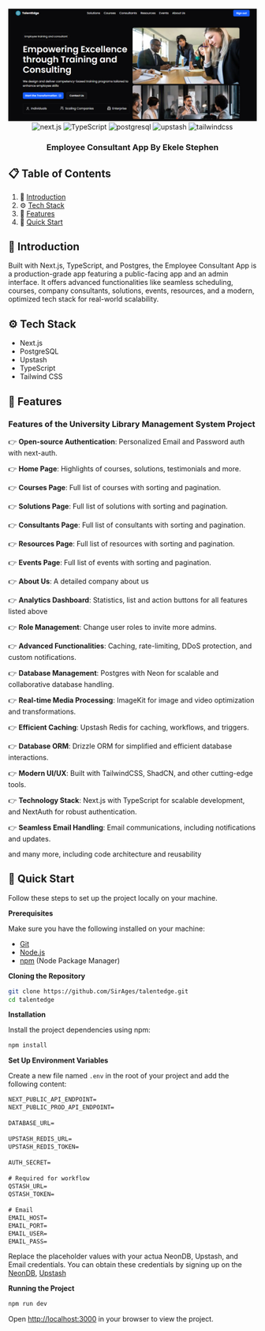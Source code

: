 <div align="center">
  <br />
    <a href="https://www.linkedin.com/in/stephen-ekele-3a228327b" target="_blank">
      <img src="./src/assets/images/home.png" alt="Project Banner">
    </a>
  <br />

  <div>
    <img src="https://img.shields.io/badge/-Next_JS-black?style=for-the-badge&logoColor=white&logo=nextdotjs&color=000000" alt="next.js" />
    <img src="https://img.shields.io/badge/-TypeScript-black?style=for-the-badge&logoColor=white&logo=typescript&color=3178C6" alt="TypeScript" />
    <img src="https://img.shields.io/badge/-PostgreSQL-black?style=for-the-badge&logoColor=white&logo=postgresql&color=4169E1" alt="postgresql" />
    <img src="https://img.shields.io/badge/-Upstash-black?style=for-the-badge&logoColor=white&logo=upstash&color=00E9A3" alt="upstash" />
    <img src="https://img.shields.io/badge/-Tailwind_CSS-black?style=for-the-badge&logoColor=white&logo=tailwindcss&color=06B6D4" alt="tailwindcss" />
  </div>

  <h3 align="center">Employee Consultant App By Ekele Stephen</h3>

</div>

## 📋 <a name="table">Table of Contents</a>

1. 🤖 [Introduction](#introduction)
2. ⚙️ [Tech Stack](#tech-stack)
3. 🔋 [Features](#features)
4. 🤸 [Quick Start](#quick-start)

## <a name="introduction">🤖 Introduction</a>

Built with Next.js, TypeScript, and Postgres, the Employee Consultant App is a production-grade app featuring a public-facing app and an admin interface. It offers advanced functionalities like seamless scheduling, courses, company consultants, solutions, events, resources, and a modern, optimized tech stack for real-world scalability.

## <a name="tech-stack">⚙️ Tech Stack</a>

- Next.js
- PostgreSQL
- Upstash
- TypeScript
- Tailwind CSS

## <a name="features">🔋 Features</a>

### Features of the University Library Management System Project

👉 **Open-source Authentication**: Personalized Email and Password auth with next-auth.  

👉 **Home Page**: Highlights of courses, solutions, testimonials and more.  

👉 **Courses Page**: Full list of courses with sorting and pagination.  

👉 **Solutions Page**: Full list of solutions with sorting and pagination. 

👉 **Consultants Page**: Full list of consultants with sorting and pagination.  

👉 **Resources Page**: Full list of resources with sorting and pagination.

👉 **Events Page**: Full list of events with sorting and pagination.

👉 **About Us**: A detailed company about us  

👉 **Analytics Dashboard**: Statistics, list and action buttons for all features listed above

👉 **Role Management**: Change user roles to invite more admins.

👉 **Advanced Functionalities**: Caching, rate-limiting, DDoS protection, and custom notifications.  

👉 **Database Management**: Postgres with Neon for scalable and collaborative database handling.  

👉 **Real-time Media Processing**: ImageKit for image and video optimization and transformations. 

👉 **Efficient Caching**: Upstash Redis for caching, workflows, and triggers.  

👉 **Database ORM**: Drizzle ORM for simplified and efficient database interactions.  

👉 **Modern UI/UX**: Built with TailwindCSS, ShadCN, and other cutting-edge tools.  

👉 **Technology Stack**: Next.js with TypeScript for scalable development, and NextAuth for robust authentication.  

👉 **Seamless Email Handling**: Email communications, including notifications and updates.  

and many more, including code architecture and reusability 

## <a name="quick-start">🤸 Quick Start</a>

Follow these steps to set up the project locally on your machine.

**Prerequisites**

Make sure you have the following installed on your machine:

- [Git](https://git-scm.com/)
- [Node.js](https://nodejs.org/en)
- [npm](https://www.npmjs.com/) (Node Package Manager)

**Cloning the Repository**

```bash
git clone https://github.com/SirAges/talentedge.git
cd talentedge
```

**Installation**

Install the project dependencies using npm:

```bash
npm install
```

**Set Up Environment Variables**

Create a new file named `.env` in the root of your project and add the following content:

```env
NEXT_PUBLIC_API_ENDPOINT=
NEXT_PUBLIC_PROD_API_ENDPOINT=

DATABASE_URL=

UPSTASH_REDIS_URL=
UPSTASH_REDIS_TOKEN=

AUTH_SECRET=

# Required for workflow
QSTASH_URL=
QSTASH_TOKEN=

# Email
EMAIL_HOST=
EMAIL_PORT=
EMAIL_USER=
EMAIL_PASS=

```

Replace the placeholder values with your actua NeonDB, Upstash, and Email credentials. You can obtain these credentials by signing up on the [NeonDB](https://console.neon.tech), [Upstash](https://console.upstash.com)

**Running the Project**

```bash
npm run dev
```

Open [http://localhost:3000](http://localhost:3000) in your browser to view the project.